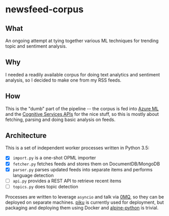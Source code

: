 # newsfeed-corpus

## What

An ongoing attempt at tying together various ML techniques for trending topic and sentiment analysis.

## Why

I needed a readily available corpus for doing text analytics and sentiment analysis, so I decided to make one from my RSS feeds.

## How

This is the "dumb" part of the pipeline -- the corpus is fed into [Azure ML][aml] and the [Cognitive Services APIs][csa] for the nice stuff, so this is mostly about fetching, parsing and doing basic analysis on feeds.

## Architecture

This is a set of independent worker processes written in Python 3.5:

* [x] `import.py` is a one-shot OPML importer
* [x] `fetcher.py` fetches feeds and stores them on DocumentDB/MongoDB
* [x] `parser.py` parses updated feeds into separate items and performs language detection
* [ ] `api.py` provides a REST API to retrieve recent items
* [ ] `topics.py` does topic detection

Processes are written to leverage `asyncio`  and talk via [0MQ][0mq], so they can be deployed on separate machines. [piku][piku] is currently used for deployment, but packaging and deploying them using Docker and [alpine-python][ap] is trivial.

[0mq]: https://github.com/aio-libs/aiozmq
[csa]: https://www.microsoft.com/cognitive-services
[aml]: https://studio.azureml.net
[ap]: github.com/rcarmo/alpine-python/
[piku]: https://github.com/rcarmo/piku
